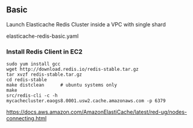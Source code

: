 
## Basic

Launch Elasticache Redis Cluster inside a VPC with single shard

elasticache-redis-basic.yaml

### Install Redis Client in EC2

```
sudo yum install gcc
wget http://download.redis.io/redis-stable.tar.gz
tar xvzf redis-stable.tar.gz
cd redis-stable
make distclean      # ubuntu systems only
make
src/redis-cli -c -h mycachecluster.eaogs8.0001.usw2.cache.amazonaws.com -p 6379
```

https://docs.aws.amazon.com/AmazonElastiCache/latest/red-ug/nodes-connecting.html
